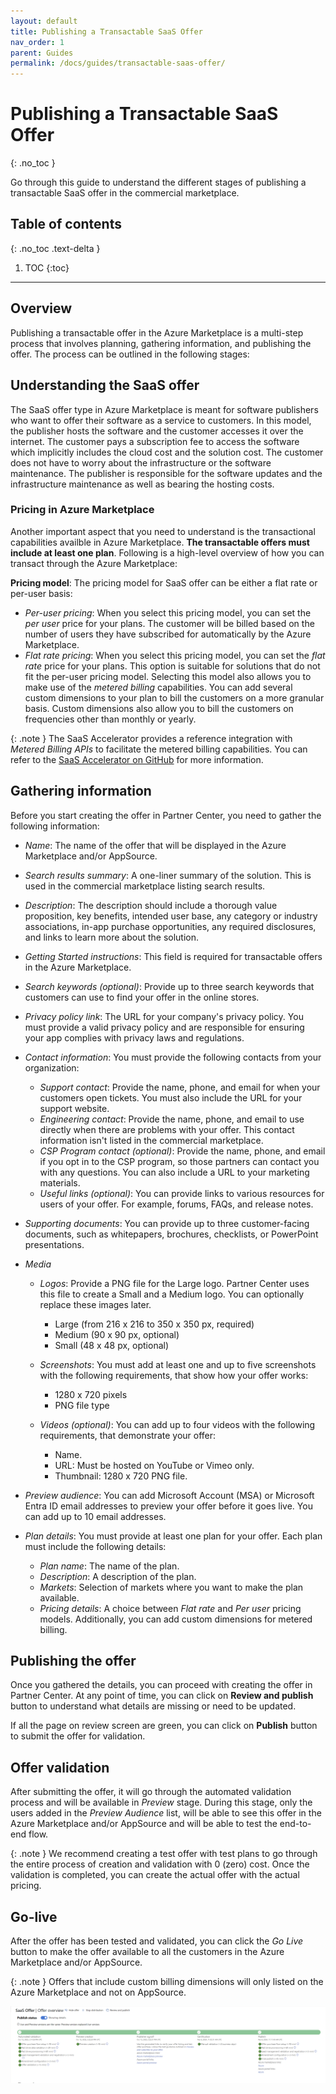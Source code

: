 ```yaml
---
layout: default
title: Publishing a Transactable SaaS Offer
nav_order: 1
parent: Guides
permalink: /docs/guides/transactable-saas-offer/
---
```


# Publishing a Transactable SaaS Offer
{: .no_toc }

Go through this guide to understand the different stages of publishing a transactable SaaS offer in the commercial marketplace.

## Table of contents
{: .no_toc .text-delta }

1. TOC
{:toc}

---

## Overview

Publishing a transactable offer in the Azure Marketplace is a multi-step process that involves planning, gathering information, and publishing the offer. The process can be outlined in the following stages:

## Understanding the SaaS offer

The SaaS offer type in Azure Marketplace is meant for software publishers who want to offer their software as a service to customers. In this model, the publisher hosts the software and the customer accesses it over the internet. The customer pays a subscription fee to access the software which implicitly includes the cloud cost and the solution cost. The customer does not have to worry about the infrastructure or the software maintenance. The publisher is responsible for the software updates and the infrastructure maintenance as well as bearing the hosting costs.

### Pricing in Azure Marketplace

Another important aspect that you need to understand is the transactional capabilities availble in Azure Marketplace. **The transactable offers must include at least one plan**. Following is a high-level overview of how you can transact through the Azure Marketplace:

**Pricing model**: The pricing model for SaaS offer can be either a flat rate or per-user basis:
- _Per-user pricing_: When you select this pricing model, you can set the _per user_ price for your plans. The customer will be billed based on the number of users they have subscribed for automatically by the Azure Marketplace.
- _Flat rate pricing_: When you select this pricing model, you can set the _flat rate_ price for your plans. This option is suitable for solutions that do not fit the per-user pricing model. Selecting this model also allows you to make use of the _metered billing_ capabilities. You can add several custom dimensions to your plan to bill the customers on a more granular basis. Custom dimensions also allow you to bill the customers on frequencies other than monthly or yearly.

{: .note }
The SaaS Accelerator provides a reference integration with _Metered Billing APIs_ to facilitate the metered billing capabilities. You can refer to the [SaaS Accelerator on GitHub](https://github.com/Azure/Commercial-Marketplace-SaaS-Accelerator) for more information.

## Gathering information

Before you start creating the offer in Partner Center, you need to gather the following information:

- _Name_: The name of the offer that will be displayed in the Azure Marketplace and/or AppSource.

- _Search results summary_: A one-liner summary of the solution. This is used in the commercial marketplace listing search results.

- _Description_: The description should include a thorough value proposition, key benefits, intended user base, any category or industry associations, in-app purchase opportunities, any required disclosures, and links to learn more about the solution.

- _Getting Started instructions_: This field is required for transactable offers in the Azure Marketplace.

- _Search keywords (optional)_: Provide up to three search keywords that customers can use to find your offer in the online stores.

- _Privacy policy link_: The URL for your company's privacy policy. You must provide a valid privacy policy and are responsible for ensuring your app complies with privacy laws and regulations.

- _Contact information_: You must provide the following contacts from your organization:

  - _Support contact_: Provide the name, phone, and email for when your customers open tickets. You must also include the URL for your support website.
  - _Engineering contact_: Provide the name, phone, and email to use directly when there are problems with your offer. This contact information isn't listed in the commercial marketplace.
  - _CSP Program contact (optional)_: Provide the name, phone, and email if you opt in to the CSP program, so those partners can contact you with any questions. You can also include a URL to your marketing materials.
  - _Useful links (optional)_: You can provide links to various resources for users of your offer. For example, forums, FAQs, and release notes.

- _Supporting documents_: You can provide up to three customer-facing documents, such as whitepapers, brochures, checklists, or PowerPoint presentations.

- _Media_
  - _Logos_: Provide a PNG file for the Large logo. Partner Center uses this file to create a Small and a Medium logo. You can optionally replace these images later.
    - Large (from 216 x 216 to 350 x 350 px, required)
    - Medium (90 x 90 px, optional)
    - Small (48 x 48 px, optional)

  - _Screenshots_: You must add at least one and up to five screenshots with the following requirements, that show how your offer works:
    - 1280 x 720 pixels
    - PNG file type

  - _Videos (optional)_: You can add up to four videos with the following requirements, that demonstrate your offer:
    - Name.
    - URL: Must be hosted on YouTube or Vimeo only.
    - Thumbnail: 1280 x 720 PNG file.

- _Preview audience_: You can add Microsoft Account (MSA) or Microsoft Entra ID email addresses to preview your offer before it goes live. You can add up to 10 email addresses.

- _Plan details_: You must provide at least one plan for your offer. Each plan must include the following details:
  - _Plan name_: The name of the plan.
  - _Description_: A description of the plan.
  - _Markets_: Selection of markets where you want to make the plan available.
  - _Pricing details_: A choice between _Flat rate_ and _Per user_ pricing models. Additionally, you can add custom dimensions for metered billing.

## Publishing the offer

Once you gathered the details, you can proceed with creating the offer in Partner Center. At any point of time, you can click on **Review and publish** button to understand what details are missing or need to be updated.

If all the page on review screen are green, you can click on **Publish** button to submit the offer for validation.

## Offer validation

After submitting the offer, it will go through the automated validation process and will be available in _Preview_ stage. During this stage, only the users added in the _Preview Audience_ list, will be able to see this offer in the Azure Marketplace and/or AppSource and will be able to test the end-to-end flow.

{: .note }
We recommend creating a test offer with test plans to go through the entire process of creation and validation with 0 (zero) cost. Once the validation is completed, you can create the actual offer with the actual pricing.

## Go-live

After the offer has been tested and validated, you can click the _Go Live_ button to make the offer available to all the customers in the Azure Marketplace and/or AppSource.

{: .note }
Offers that include custom billing dimensions will only listed on the Azure Marketplace and not on AppSource.

![Published SaaS Offer](/assets/images/PublishedSaaSOffer.png)